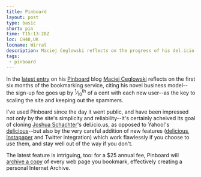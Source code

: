 ```yaml
---
title: Pinboard
layout: post
type: basic
short: pin
time: T15:13:28Z
loc: CH48,UK
locname: Wirral
description: Maciej Ceglowski reflects on the progress of his del.icio.us clone.
tags: 
 - pinboard
---
```


In the [latest entry][7] on his [Pinboard][6] blog [Maciej Ceglowski][5] reflects on the first six months of the bookmarking service, citing his novel business model--the sign-up fee goes up by <sup>1</sup>&#8260;<sub>10</sub><sup>th</sup> of a cent with each new user--as the key to scaling the site and keeping out the spammers.

I've used Pinboard since the day it went public, and have been impressed not only by the site's simplicity and reliability--it's certainly acheived its goal of cloning [Joshua Schachter][1]'s del.icio.us, as opposed to Yahoo!'s [delicious][2]--but also by the very careful addition of new features ([delicious][2], [Instapaper][3] and Twitter integration) which work flawlessly if you choose to use them, and stay well out of the way if you don't.

The latest feature is intriguing, too: for a $25 annual fee, Pinboard will [archive a copy][4] of every web page you bookmark, effectively creating a personal Internet Archive.

[1]:http://joshua.schachter.org/
[2]:http://delicious.com "How the mighty have fallen"
[3]:http://www.instapaper.com/ "Essential 'read later in a nice format' bookmarking site and iPhone app"
[4]:http://pinboard.in/upgrade/
[5]:http://idlewords.com "Be sure to read 'Argentina on two steaks a day'!"
[6]:http://pinboard.in
[7]:http://pinboard.in/blog/57/ "Six Months of Pinboard"